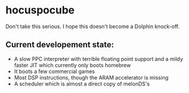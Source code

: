 # hocuspocube

Don't take this serious. I hope this doesn't become a Dolphin knock-off.

## Current developement state:

- A slow PPC interpreter with terrible floating point support and a mildy faster JIT which currently only boots homebrew
- It boots a few commercial games
- Most DSP instructions, though the ARAM accelerator is missing
- A scheduler which is almost a direct copy of melonDS's
